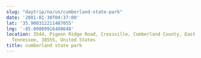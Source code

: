 ```yaml
---
slug: "daytrip/na/us/cumberland-state-park"
date: '2001-01-30T04:37:00'
lat: '35.900312211487055'
lng: '-85.00009916488648'
location: 3544, Pigeon Ridge Road, Crossville, Cumberland County, East Tennessee,
  Tennessee, 38555, United States
title: cumberland state park
---
```




